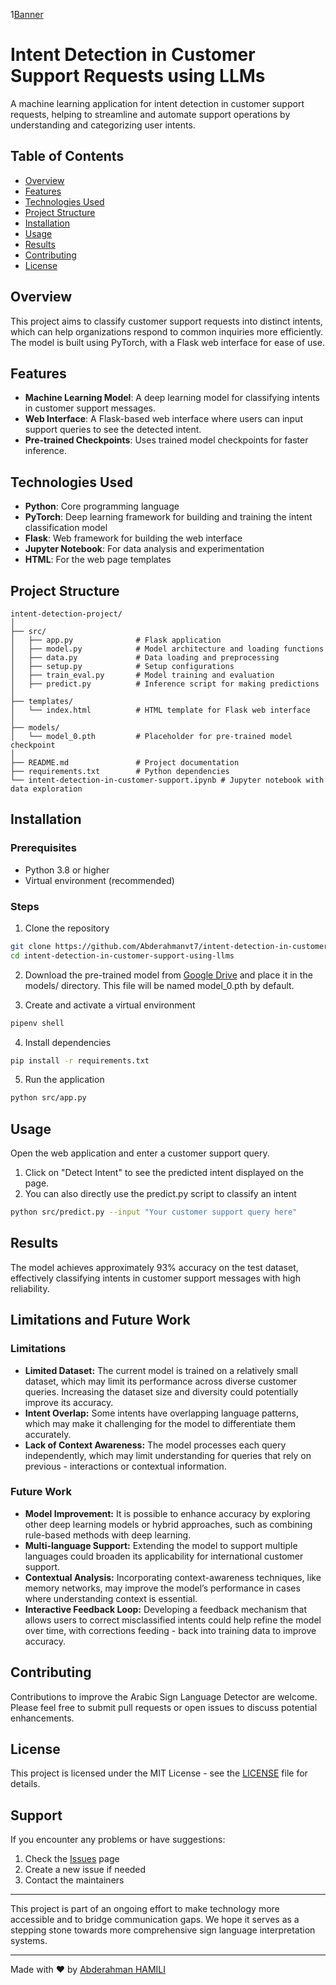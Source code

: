 1[Banner](./logo.png)

# Intent Detection in Customer Support Requests using LLMs

A machine learning application for intent detection in customer support requests, helping to streamline and automate support operations by understanding and categorizing user intents.

## Table of Contents

- [Overview](#overview)
- [Features](#features)
- [Technologies Used](#technologies-used)
- [Project Structure](#project-structure)
- [Installation](#installation)
- [Usage](#usage)
- [Results](#results)
- [Contributing](#contributing)
- [License](#license)

## Overview

This project aims to classify customer support requests into distinct intents, which can help organizations respond to common inquiries more efficiently. The model is built using PyTorch, with a Flask web interface for ease of use.

## Features

- **Machine Learning Model**: A deep learning model for classifying intents in customer support messages.
- **Web Interface**: A Flask-based web interface where users can input support queries to see the detected intent.
- **Pre-trained Checkpoints**: Uses trained model checkpoints for faster inference.

## Technologies Used

- **Python**: Core programming language
- **PyTorch**: Deep learning framework for building and training the intent classification model
- **Flask**: Web framework for building the web interface
- **Jupyter Notebook**: For data analysis and experimentation
- **HTML**: For the web page templates

## Project Structure

```plaintext
intent-detection-project/
│
├── src/
│   ├── app.py              # Flask application
│   ├── model.py            # Model architecture and loading functions
│   ├── data.py             # Data loading and preprocessing
│   ├── setup.py            # Setup configurations
│   ├── train_eval.py       # Model training and evaluation
│   ├── predict.py          # Inference script for making predictions
│
├── templates/
│   └── index.html          # HTML template for Flask web interface
│
├── models/
│   └── model_0.pth         # Placeholder for pre-trained model checkpoint
│
├── README.md               # Project documentation
├── requirements.txt        # Python dependencies
└── intent-detection-in-customer-support.ipynb # Jupyter notebook with data exploration
```

## Installation

### Prerequisites

- Python 3.8 or higher
- Virtual environment (recommended)

### Steps

1. Clone the repository

```bash
git clone https://github.com/Abderahmanvt7/intent-detection-in-customer-support-using-llms.git
cd intent-detection-in-customer-support-using-llms
```

2. Download the pre-trained model from [Google Drive](https://drive.google.com/file/d/1mDAeiSWxFo_hSf_a4fx3Nggxbx36f0-e/view?usp=drive_link) and place it in the models/ directory. This file will be named model_0.pth by default.

3. Create and activate a virtual environment

```bash
pipenv shell
```

4. Install dependencies

```bash
pip install -r requirements.txt
```

5. Run the application

```bash
python src/app.py
```

## Usage

Open the web application and enter a customer support query.

1. Click on "Detect Intent" to see the predicted intent displayed on the page.
2. You can also directly use the predict.py script to classify an intent

```bash
python src/predict.py --input "Your customer support query here"
```

## Results

The model achieves approximately 93% accuracy on the test dataset, effectively classifying intents in customer support messages with high reliability.

## Limitations and Future Work

### Limitations

- **Limited Dataset:** The current model is trained on a relatively small dataset, which may limit its performance across diverse customer queries. Increasing the dataset size and diversity could potentially improve its accuracy.
- **Intent Overlap:** Some intents have overlapping language patterns, which may make it challenging for the model to differentiate them accurately.
- **Lack of Context Awareness:** The model processes each query independently, which may limit understanding for queries that rely on previous - interactions or contextual information.

### Future Work

- **Model Improvement:** It is possible to enhance accuracy by exploring other deep learning models or hybrid approaches, such as combining rule-based methods with deep learning.
- **Multi-language Support:** Extending the model to support multiple languages could broaden its applicability for international customer support.
- **Contextual Analysis:** Incorporating context-awareness techniques, like memory networks, may improve the model’s performance in cases where understanding context is essential.
- **Interactive Feedback Loop:** Developing a feedback mechanism that allows users to correct misclassified intents could help refine the model over time, with corrections feeding - back into training data to improve accuracy.

## Contributing

Contributions to improve the Arabic Sign Language Detector are welcome. Please feel free to submit pull requests or open issues to discuss potential enhancements.

## License

This project is licensed under the MIT License - see the [LICENSE](LICENSE) file for details.

## Support

If you encounter any problems or have suggestions:

1. Check the [Issues](https://github.com/Abderahmanvt7/intent-detection-in-customer-support-using-llms/issues) page
2. Create a new issue if needed
3. Contact the maintainers

---

This project is part of an ongoing effort to make technology more accessible and to bridge communication gaps. We hope it serves as a stepping stone towards more comprehensive sign language interpretation systems.

---

Made with ❤️ by [Abderahman HAMILI](https://github.com/Abderahmanvt7)
